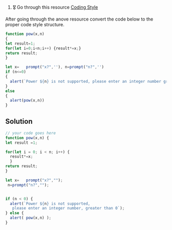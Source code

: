 1. 🎖 Go through this resource [Coding Style](http://javascript.info/coding-style)

After going through the anove resource convert the code below to the proper code style structure.
```js
function pow(x,n)
{
let result=1;
for(let i=0;i<n;i++) {result*=x;}
return result;
}

let x=   prompt("x?",''), n=prompt("n?",'')
if (n<=0)
{
  alert(`Power ${n} is not supported, please enter an integer number greater than zero`);
}
else
{
  alert(pow(x,n))
}
```

## Solution
```js
// your code goes here
function pow(x,n) {
let result =1;

for(let i = 0; i < n; i++) {
  result*=x;
  }
return result;
}

let x=   prompt("x?","");
 n=prompt("n?","");


if (n < 0) {
  alert(`Power ${n} is not supported,
   please enter an integer number, greater than 0`);
} else {
  alert( pow(x,n) );
}
```